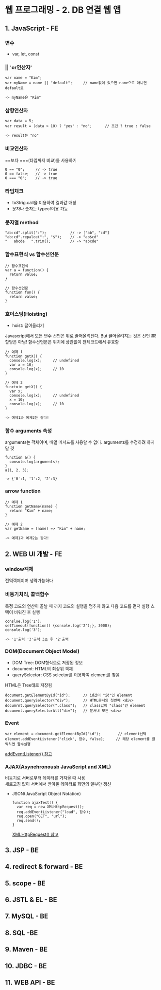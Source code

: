 # 웹 프로그래밍 - 2. DB 연결 웹 앱

## 1. JavaScript - FE
### 변수
  - var, let, const
### || 'or연산자'
  ```
  var name = "Kim";
  var myName = name || "default";     // name값이 있으면 name으로 아니면 default로

  -> myName은 "Kim"
  ```
### 삼항연산자
  ```
  var data = 5;
  var result = (data > 10) ? "yes" : "no";      // 조건 ? true : false

  -> result는 "no"
  ```
### 비교연산자
  ==보다 ===(타입까지 비교)를 사용하기
  ```
  0 == "0";     // -> true
  0 == false;   // -> true
  0 === "0";    // -> true
  ```
### 타입체크
  - toStrig.call을 이용하여 결과값 매칭
  - 문자나 숫자는 typeof이용 가능
### 문자열 method
  ```
  "ab:cd".split(":");           // -> ["ab", "cd"]
  "ab:cd".repalce(":", "$");    // -> "ab$cd"
  "   abcde   ".trim();         // -> "abcde"
  ```
### 함수표현식 vs 함수선언문
  ```
  // 함수표현식
  var a = function() {
    return value;
  }

  // 함수선언문
  function fun() {
    return value;
  }
  ```
### 호이스팅(Hoisting)
- hoist: 끌어올리기  

Javascript에서 모든 변수 선언은 위로 끌어올려진다. But 끌어올려지는 것은 선언 뿐! 할당은 아님!
함수선언문은 위치에 상관없이 전체코드에서 유효함
  ```
  // 예제 1
  function getX() {
    console.log(x);     // undefined
    var x = 10;
    console.log(x);     // 10
  }

  // 예제 2
  functoin getX() {
    var x;
    console.log(x);     // undefined
    x = 10;
    console.log(x);     // 10
  }

  -> 예제1과 예제2는 같다!
  ```
### 함수 arguments 속성
arguments는 객체이며, 배열 메서드를 사용할 수 없다.
arguments를 수정하려 하지 말 것
  ```
  function a() {
    console.log(arguments);
  }
  a(1, 2, 3);

  -> {'0':1, '1':2, '2':3}
  ```
### arrow function
  ```
  // 예제 1
  function getName(name) {
    return "Kim" + name;
  }

  // 예제 2
  var getName = (name) => "Kim" + name;

  -> 예제1과 예제2는 같다!
  ```

## 2. WEB UI 개발 - FE
### window객체
전역객체이며 생략가능하다
### 비동기처리, 콜백함수
특정 코드의 연산이 끝날 때 까지 코드의 실행을 멈추지 않고 다음 코드를 먼저 실행
스택이 비워진 후 실행
  ```
  consloe.log('1');
  setTimeout(function() {console.log('2');}, 3000);
  console.log('3');

  -> '1'출력 '3'출력 3초 후 '2'출력
  ```
### DOM(Document Object Model)
- DOM Tree: DOM형식으로 저장된 정보
- document: HTML의 최상위 객체
- querySelector: CSS selector를 이용하여 element를 찾음

HTML은 Tree태로 저장됨
  ```
  document.getElementById("id");      // id값이 "id"인 element
  document.querySelector("div");      // HTML문서의 첫번째 <div>
  documrnt.querySelector(".class");   // class값이 "class"인 element
  document.querySelectorAll("div");   // 문서내 모든 <div>
  ```
### Event
  ```
  var element = document.getElementById("id");        // element선택
  element.addEventListener("click", 함수, false);     // 해당 element를 클릭하면 함수실행
  ```
  [addEventListener() 참고](https://developer.mozilla.org/ko/docs/Web/API/EventTarget/addEventListener)
### AJAX(Asynchronousb JavaScript and XML)
비동기로 서버로부터 데이터를 가져올 때 사용  
새로고침 없이 서버에서 받아온 데이터로 화면의 일부만 갱신
- JSON(JavaScript Object Notation)  

  ```
  function ajaxTest() {
    var req = new XMLHttpRequest();
    req.addEventListener("load", 함수);
    req.open("GET", "url");
    req.send();
  }
  ```
  [XMLHttpRequest() 참고](https://developer.mozilla.org/ko/docs/Web/API/XMLHttpRequest/Using_XMLHttpRequest)  
  
## 3. JSP - BE

## 4. redirect & forward - BE

## 5. scope - BE

## 6. JSTL & EL - BE

## 7. MySQL - BE

## 8. SQL -BE

## 9. Maven - BE

## 10. JDBC - BE

## 11. WEB API - BE
